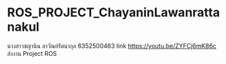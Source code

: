 # ROS_PROJECT_ChayaninLawanrattanakul
นางสาวชญานิน ลาวัณย์รัตนากุล 6352500463
link https://youtu.be/ZYFCj6mK86c
ส่งงาน Project ROS
